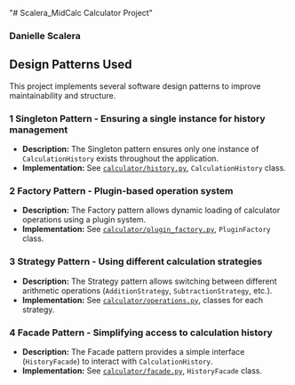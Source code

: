 "# Scalera_MidCalc Calculator Project"
### Danielle Scalera 

## Design Patterns Used

This project implements several software design patterns to improve maintainability and structure.

### 1️ Singleton Pattern - **Ensuring a single instance for history management**
- **Description:** The Singleton pattern ensures only one instance of `CalculationHistory` exists throughout the application.
- **Implementation:** See [`calculator/history.py`](calculator/history.py), `CalculationHistory` class.

### 2️ Factory Pattern - **Plugin-based operation system**
- **Description:** The Factory pattern allows dynamic loading of calculator operations using a plugin system.
- **Implementation:** See [`calculator/plugin_factory.py`](calculator/plugin_factory.py), `PluginFactory` class.

### 3️ Strategy Pattern - **Using different calculation strategies**
- **Description:** The Strategy pattern allows switching between different arithmetic operations (`AdditionStrategy`, `SubtractionStrategy`, etc.).
- **Implementation:** See [`calculator/operations.py`](calculator/operations.py), classes for each strategy.

### 4️ Facade Pattern - **Simplifying access to calculation history**
- **Description:** The Facade pattern provides a simple interface (`HistoryFacade`) to interact with `CalculationHistory`.
- **Implementation:** See [`calculator/facade.py`](calculator/facade.py), `HistoryFacade` class.

